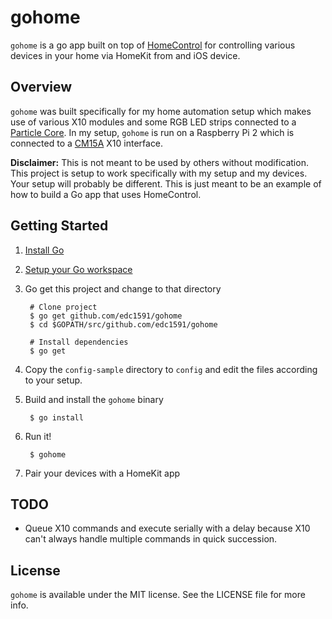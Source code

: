 # gohome

`gohome` is a go app built on top of [HomeControl](https://github.com/brutella/hc) for controlling various devices in your home via HomeKit from and iOS device.

## Overview

`gohome` was built specifically for my home automation setup which makes use of various X10 modules and some RGB LED strips connected to a [Particle Core](https://particle.io). In my setup, `gohome` is run on a Raspberry Pi 2 which is connected to a [CM15A](http://amzn.com/B0034JYZ8W) X10 interface.

**Disclaimer:** This is not meant to be used by others without modification. This project is setup to work specifically with my setup and my devices. Your setup will probably be different. This is just meant to be an example of how to build a Go app that uses HomeControl.

## Getting Started

1. [Install Go](http://golang.org/doc/install)
2. [Setup your Go workspace](http://golang.org/doc/code.html#Organization)
3. Go get this project and change to that directory

        # Clone project
        $ go get github.com/edc1591/gohome
        $ cd $GOPATH/src/github.com/edc1591/gohome
        
        # Install dependencies
        $ go get

4. Copy the `config-sample` directory to `config` and edit the files according to your setup.

5. Build and install the `gohome` binary

        $ go install
        
6. Run it!

        $ gohome
        
7. Pair your devices with a HomeKit app

## TODO

* Queue X10 commands and execute serially with a delay because X10 can't always handle multiple commands in quick succession.

## License

`gohome` is available under the MIT license. See the LICENSE file for more info.